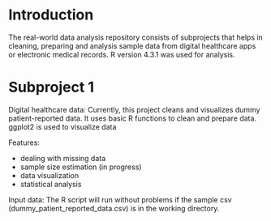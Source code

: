 # Introduction

The real-world data analysis repository consists of subprojects that helps in cleaning, preparing and analysis sample data from digital healthcare apps or electronic medical records.
R version 4.3.1 was used for analysis.

# Subproject 1
Digital healthcare data: Currently, this project cleans and visualizes dummy patient-reported data. It uses basic R functions to clean and prepare data. ggplot2 is used to visualize data

Features:
- dealing with missing data
- sample size estimation (in progress)
- data visualization
- statistical analysis

Input data:
The R script will run without problems if the sample csv (dummy_patient_reported_data.csv) is in the working directory.
